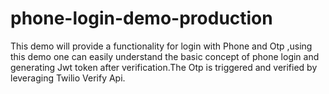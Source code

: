 # phone-login-demo-production
This demo will provide a functionality for login with Phone and Otp ,using this demo one can easily understand the basic concept of phone login and generating Jwt token after verification.The Otp is triggered and verified by leveraging Twilio Verify Api.
